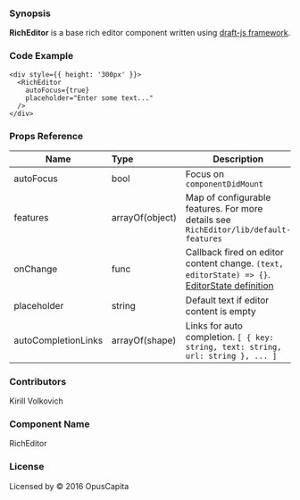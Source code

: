 ### Synopsis

**RichEditor** is a base rich editor component written using [draft-js framework](https://facebook.github.io/draft-js).

### Code Example

```
<div style={{ height: '300px' }}>
  <RichEditor
    autoFocus={true}
    placeholder="Enter some text..."
  />
</div>
```

### Props Reference

| Name                          | Type                  | Description                                                |
| ------------------------------|:----------------------| -----------------------------------------------------------|
| autoFocus | bool | Focus on `componentDidMount` |
| features | arrayOf(object) | Map of configurable features. For more details see `RichEditor/lib/default-features` |
| onChange | func | Callback fired on editor content change. `(text, editorState) => {}`. [EditorState definition](https://facebook.github.io/draft-js/docs/api-reference-editor-state.html) |
| placeholder | string | Default text if editor content is empty |
| autoCompletionLinks | arrayOf(shape) | Links for auto completion. `[ { key: string, text: string, url: string }, ... ]` |

### Contributors
Kirill Volkovich

### Component Name

RichEditor

### License

Licensed by © 2016 OpusCapita

